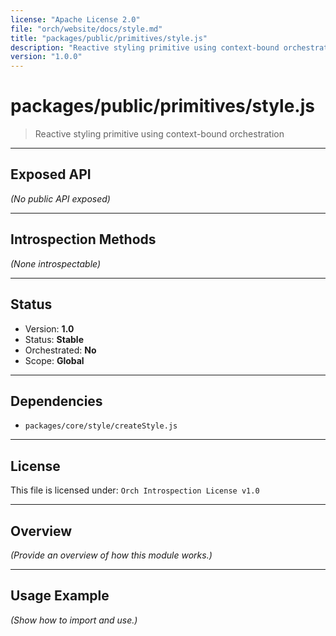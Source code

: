 ```yaml
---
license: "Apache License 2.0"
file: "orch/website/docs/style.md"
title: "packages/public/primitives/style.js"
description: "Reactive styling primitive using context-bound orchestration"
version: "1.0.0"
---
```


# packages/public/primitives/style.js

> Reactive styling primitive using context-bound orchestration

---

## Exposed API

_(No public API exposed)_

---

## Introspection Methods

_(None introspectable)_

---

## Status

- Version: **1.0**
- Status: **Stable**
- Orchestrated: **No**
- Scope: **Global**

---

## Dependencies

- `packages/core/style/createStyle.js`

---

## License

This file is licensed under: `Orch Introspection License v1.0`

---

## Overview

_(Provide an overview of how this module works.)_

---

## Usage Example

_(Show how to import and use.)_

